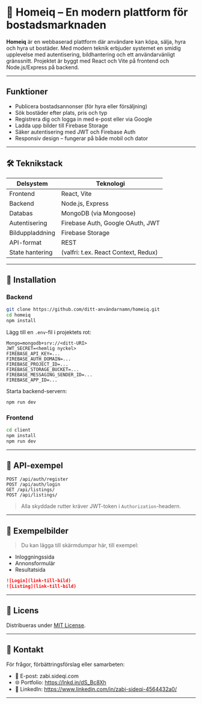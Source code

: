 # 🏡 Homeiq – En modern plattform för bostadsmarknaden

**Homeiq** är en webbaserad plattform där användare kan köpa, sälja, hyra och hyra ut bostäder. Med modern teknik erbjuder systemet en smidig upplevelse med autentisering, bildhantering och ett användarvänligt gränssnitt. Projektet är byggt med React och Vite på frontend och Node.js/Express på backend.

---

##  Funktioner

-  Publicera bostadsannonser (för hyra eller försäljning)
-  Sök bostäder efter plats, pris och typ
-  Registrera dig och logga in med e-post eller via Google
-  Ladda upp bilder till Firebase Storage
-  Säker autentisering med JWT och Firebase Auth
-  Responsiv design – fungerar på både mobil och dator

---

## 🛠️ Teknikstack

| Delsystem     | Teknologi                                 |
|---------------|--------------------------------------------|
| Frontend      | React, Vite                               |
| Backend       | Node.js, Express                          |
| Databas       | MongoDB (via Mongoose)                    |
| Autentisering | Firebase Auth, Google OAuth, JWT          |
| Bilduppladdning | Firebase Storage                        |
| API-format    | REST                                      |
| State hantering | (valfri: t.ex. React Context, Redux)    |

---

## 🔧 Installation

### Backend

```bash
git clone https://github.com/ditt-användarnamn/homeiq.git
cd homeiq
npm install
```

Lägg till en `.env`-fil i projektets rot:

```env
Mongo=mongodb+srv://<ditt-URI>
JWT_SECRET=<hemlig nyckel>
FIREBASE_API_KEY=...
FIREBASE_AUTH_DOMAIN=...
FIREBASE_PROJECT_ID=...
FIREBASE_STORAGE_BUCKET=...
FIREBASE_MESSAGING_SENDER_ID=...
FIREBASE_APP_ID=...
```

Starta backend-servern:
```bash
npm run dev
```

### Frontend

```bash
cd client  
npm install
npm run dev
```

---

## 🧪 API-exempel

```http
POST /api/auth/register
POST /api/auth/login
GET /api/listings/
POST /api/listings/
```

> Alla skyddade rutter kräver JWT-token i `Authorization`-headern.

---

## 📸 Exempelbilder

> Du kan lägga till skärmdumpar här, till exempel:
- Inloggningssida
- Annonsformulär
- Resultatsida

```md
![Login](link-till-bild)
![Listing](link-till-bild)
```

---

## 📄 Licens

Distribueras under [MIT License](LICENSE).

---

## 👤 Kontakt

För frågor, förbättringsförslag eller samarbeten:

- 📧 E-post: zabi.sideqi.com
- 🌐 Portfolio: https://lnkd.in/dS_Bc8Xh
- 💼 LinkedIn: https://www.linkedin.com/in/zabi-sideqi-4564432a0/

---

